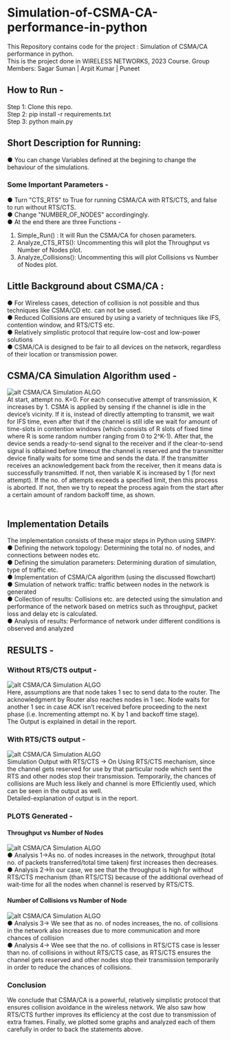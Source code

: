 # Simulation-of-CSMA-CA-performance-in-python

This Repository contains code for the project : Simulation of CSMA/CA performance in python.<br>
This is the project done in WIRELESS NETWORKS, 2023 Course. Group Members: Sagar Suman | Arpit Kumar | Puneet<br>

## How to Run -
Step 1: Clone this repo.<br>
Step 2: pip install -r requirements.txt<br>
Step 3: python main.py<br>

## Short Description for Running:
● You can change Variables defined at the begining to change the behaviour of the simulations.<br>
### Some Important Parameters - 
● Turn "CTS_RTS" to True for running CSMA/CA with RTS/CTS, and false to run without RTS/CTS.<br>
● Change "NUMBER_OF_NODES" accordingingly.<br>
● At the end there are three Functions - <br>
  1. Simple_Run() : It will Run the CSMA/CA for chosen parameters.
  2. Analyze_CTS_RTS(): Uncommenting this will plot the Throughput vs Number of Nodes plot.
  3. Analyze_Collisions(): Uncommenting this will plot Collisions vs Number of Nodes plot.



## Little Background about CSMA/CA : 
● For Wireless cases, detection of collision is not possible and thus techniques like CSMA/CD etc. can not be used.<br>
● Reduced Collisions are ensured by using a variety of techniques like IFS, contention window, and RTS/CTS etc.<br>
● Relatively simplistic protocol that require low-cost and low-power solutions<br>
● CSMA/CA is designed to be fair to all devices on the network, regardless of their location or transmission power.

## CSMA/CA Simulation Algorithm used - 
![alt CSMA/CA Simulation ALGO](https://github.com/sagar19197/Simulation-of-CSMA-CA-performance-in-python/blob/master/IMAGES/flow_chart.JPG?raw=true)<br>
At start, attempt no. K=0. For each consecutive attempt of transmission, K increases by 1. CSMA is applied by sensing if the channel is idle in the device’s vicinity. If it is, instead of directly attempting to transmit, we wait for IFS time, even after that if the channel is still idle we wait for amount of time-slots in contention windows (which consists of R slots of fixed time where R is some random number ranging from 0 to 2^K-1). After that, the device sends a ready-to-send signal to the receiver and if the clear-to-send signal is obtained before timeout the channel is reserved and the transmitter device finally waits for some time and sends the data. If the transmitter receives an acknowledgement back from the receiver, then it means data is successfully transmitted. If not, then variable K is increased by 1 (for next attempt). If the no. of attempts exceeds a specified limit, then this process is aborted. If not, then we try to repeat the process again from the start after a certain amount of random backoff time, as shown.<br><br>

## Implementation Details 
The implementation consists of these major steps in Python using SIMPY:<br>
● Defining the network topology: Determining the total no. of nodes, and connections between nodes etc.<br>
● Defining the simulation parameters: Determining duration of simulation, type of traffic etc.<br>
● Implementation of CSMA/CA algorithm (using the discussed flowchart)<br>
● Simulation of network traffic: traffic between nodes in the network is generated<br>
● Collection of results: Collisions etc. are detected using the simulation and performance of the network based on metrics such as throughput, packet loss and delay etc is calculated.<br>
● Analysis of results: Performance of network under different conditions is observed and analyzed<br>


## RESULTS -

### Without RTS/CTS output - 
![alt CSMA/CA Simulation ALGO](https://github.com/sagar19197/Simulation-of-CSMA-CA-performance-in-python/blob/master/IMAGES/without_RTS.JPG?raw=true)<br>
Here, assumptions are that node takes 1 sec to send data to the router. The acknowledgment by Router also reaches nodes in 1 sec. Node waits for another 1 sec in case ACK isn’t received before proceeding to the next phase (i.e. Incrementing attempt no. K by 1 and backoff time stage).<br>
The Output is explained in detail in the report.

### With RTS/CTS output - 
![alt CSMA/CA Simulation ALGO](https://github.com/sagar19197/Simulation-of-CSMA-CA-performance-in-python/blob/master/IMAGES/WITH_RTS.JPG?raw=true)<br>
Simulation Output with RTS/CTS → On Using RTS/CTS mechanism, since the channel gets reserved for use by that particular node which sent the RTS and other nodes stop their transmission. Temporarily, the chances of collisions are Much less likely and channel is more Efficiently used, which can be seen in the output as well.<br>
Detailed-explanation of output is in the report.

### PLOTS Generated - 
#### Throughput vs Number of Nodes
![alt CSMA/CA Simulation ALGO](https://github.com/sagar19197/Simulation-of-CSMA-CA-performance-in-python/blob/master/IMAGES/throoughput.jpeg?raw=true)<br>
● Analysis 1→As no. of nodes increases in the network, throughput (total no. of packets transferred/total time taken) first increases then decreases.<br>
● Analysis 2→In our case, we see that the throughput is high for without RTS/CTS mechanism (than RTS/CTS) because of the additional overhead of wait-time for all the nodes when channel is reserved by RTS/CTS.<br>

#### Number of Collisions vs Number of Node<br>
![alt CSMA/CA Simulation ALGO](https://github.com/sagar19197/Simulation-of-CSMA-CA-performance-in-python/blob/master/IMAGES/colliosn.jpeg?raw=true)<br>
● Analysis 3→ We see that as no. of nodes increases, the no. of collisions in the network also increases due to more communication and more chances of collision<br>
● Analysis 4→ Wee see that the no. of collisions in RTS/CTS case is lesser than no. of collisions in without RTS/CTS case, as RTS/CTS ensures the channel gets reserved and other nodes stop their transmission temporarily in order to reduce the chances of collisions.<br>

### Conclusion
We conclude that CSMA/CA is a powerful, relatively simplistic protocol that ensures collision avoidance in the wireless network. We also saw how RTS/CTS further improves its efficiency at the cost due to transmission of extra frames. Finally, we plotted some graphs and analyzed each of them carefully in order to back the statements above.
